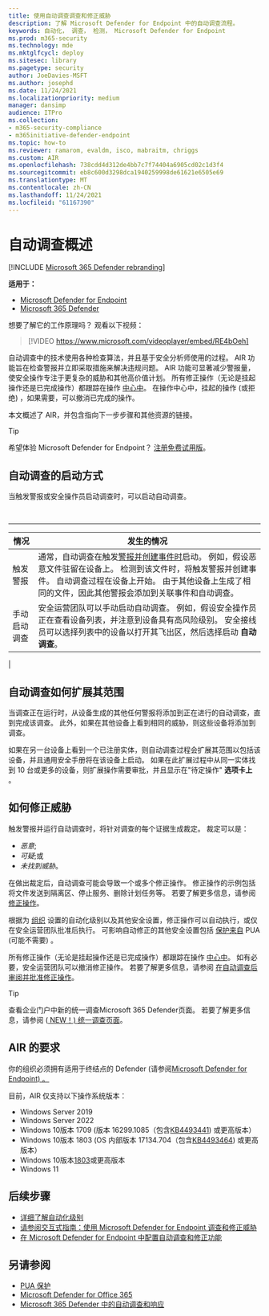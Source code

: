 ```yaml
---
title: 使用自动调查调查和修正威胁
description: 了解 Microsoft Defender for Endpoint 中的自动调查流程。
keywords: 自动化， 调查， 检测， Microsoft Defender for Endpoint
ms.prod: m365-security
ms.technology: mde
ms.mktglfcycl: deploy
ms.sitesec: library
ms.pagetype: security
author: JoeDavies-MSFT
ms.author: josephd
ms.date: 11/24/2021
ms.localizationpriority: medium
manager: dansimp
audience: ITPro
ms.collection:
- m365-security-compliance
- m365initiative-defender-endpoint
ms.topic: how-to
ms.reviewer: ramarom, evaldm, isco, mabraitm, chriggs
ms.custom: AIR
ms.openlocfilehash: 738cdd4d312de4bb7c7f74404a6905cd02c1d3f4
ms.sourcegitcommit: eb8c600d3298dca1940259998de61621e6505e69
ms.translationtype: MT
ms.contentlocale: zh-CN
ms.lasthandoff: 11/24/2021
ms.locfileid: "61167390"
---
```

# <a name="overview-of-automated-investigations"></a>自动调查概述

[!INCLUDE [Microsoft 365 Defender rebranding](../../includes/microsoft-defender.md)]

**适用于：**
- [Microsoft Defender for Endpoint](https://go.microsoft.com/fwlink/p/?linkid=2154037)
- [Microsoft 365 Defender](https://go.microsoft.com/fwlink/?linkid=2118804)

想要了解它的工作原理吗？ 观看以下视频：

> [!VIDEO https://www.microsoft.com/videoplayer/embed/RE4bOeh]

自动调查中的技术使用各种检查算法，并且基于安全分析师使用的过程。 AIR 功能旨在检查警报并立即采取措施来解决违规问题。 AIR 功能可显著减少警报量，使安全操作专注于更复杂的威胁和其他高价值计划。 所有修正操作（无论是挂起操作还是已完成操作）都跟踪在操作 [中心中](auto-investigation-action-center.md)。 在操作中心中，挂起的操作 (或拒绝) ，如果需要，可以撤消已完成的操作。

本文概述了 AIR，并包含指向下一步步骤和其他资源的链接。

> [!TIP]
> 希望体验 Microsoft Defender for Endpoint？ [注册免费试用版](https://signup.microsoft.com/create-account/signup?products=7f379fee-c4f9-4278-b0a1-e4c8c2fcdf7e&ru=https://aka.ms/MDEp2OpenTrial?ocid=docs-wdatp-automated-investigations-abovefoldlink)。

## <a name="how-the-automated-investigation-starts"></a>自动调查的启动方式

当触发警报或安全操作员启动调查时，可以启动自动调查。

<br>

****

|情况|发生的情况|
|---|---|
|触发警报|通常，自动调查在触发[警报并](review-alerts.md)[创建事件时](view-incidents-queue.md)启动。 例如，假设恶意文件驻留在设备上。 检测到该文件时，将触发警报并创建事件。 自动调查过程在设备上开始。 由于其他设备上生成了相同的文件，因此其他警报会添加到关联事件和自动调查。|
|手动启动调查|安全运营团队可以手动启动自动调查。 例如，假设安全操作员正在查看设备列表，并注意到设备具有高风险级别。 安全接线员可以选择列表中的设备以打开其飞出区，然后选择启动 **自动调查**。|
|

## <a name="how-an-automated-investigation-expands-its-scope"></a>自动调查如何扩展其范围

当调查正在运行时，从设备生成的其他任何警报将添加到正在进行的自动调查，直到完成该调查。 此外，如果在其他设备上看到相同的威胁，则这些设备将添加到调查。

如果在另一台设备上看到一个已注册实体，则自动调查过程会扩展其范围以包括该设备，并且通用安全手册将在该设备上启动。 如果在此扩展过程中从同一实体找到 10 台或更多的设备，则扩展操作需要审批，并且显示在"待定操作" **选项卡上** 。

## <a name="how-threats-are-remediated"></a>如何修正威胁

触发警报并运行自动调查时，将针对调查的每个证据生成裁定。 裁定可以是：

- *恶意*;
- *可疑*;或
- *未找到威胁*。

在做出裁定后，自动调查可能会导致一个或多个修正操作。 修正操作的示例包括将文件发送到隔离区、停止服务、删除计划任务等。 若要了解更多信息，请参阅 [修正操作](manage-auto-investigation.md#remediation-actions)。

根据为 [组织](automation-levels.md) 设置的自动化级别以及其他安全设置，修正操作可以自动执行，或仅在安全运营团队批准后执行。 可影响自动修正的其他安全设置包括 [保护来自](/windows/security/threat-protection/microsoft-defender-antivirus/detect-block-potentially-unwanted-apps-microsoft-defender-antivirus) PUA (可能不需要) 。

所有修正操作（无论是挂起操作还是已完成操作）都跟踪在操作 [中心中](auto-investigation-action-center.md)。 如有必要，安全运营团队可以撤消修正操作。 若要了解更多信息，请参阅 [在自动调查后审阅并批准修正操作](/microsoft-365/security/defender-endpoint/manage-auto-investigation)。

> [!TIP]
> 查看企业门户中新的统一调查Microsoft 365 Defender页面。 若要了解更多信息，请参阅 ([ NEW！) 统一调查页面](/microsoft-365/security/defender/m365d-autoir-results#new-unified-investigation-page)。

## <a name="requirements-for-air"></a>AIR 的要求

你的组织必须拥有适用于终结点的 Defender (请参阅[Microsoft Defender for Endpoint) 。](minimum-requirements.md)

目前，AIR 仅支持以下操作系统版本：

- Windows Server 2019
- Windows Server 2022
- Windows 10版本 1709 (版本 16299.1085（包含[KB4493441](https://support.microsoft.com/help/4493441/windows-10-update-kb4493441)) 或更高版本）
- Windows 10版本 1803 (OS 内部版本 17134.704（包含[KB4493464](https://support.microsoft.com/help/4493464/windows-10-update-kb4493464)) 或更高版本）
- Windows 10版本[1803](/windows/release-information/status-windows-10-1809-and-windows-server-2019)或更高版本
- Windows 11

## <a name="next-steps"></a>后续步骤

- [详细了解自动化级别](automation-levels.md)
- [请参阅交互式指南：使用 Microsoft Defender for Endpoint 调查和修正威胁](https://aka.ms/MDATP-IR-Interactive-Guide)
- [在 Microsoft Defender for Endpoint 中配置自动调查和修正功能](configure-automated-investigations-remediation.md)

## <a name="see-also"></a>另请参阅

- [PUA 保护](/windows/security/threat-protection/microsoft-defender-antivirus/detect-block-potentially-unwanted-apps-microsoft-defender-antivirus)
- [Microsoft Defender for Office 365](/microsoft-365/security/office-365-security/office-365-air)
- [Microsoft 365 Defender 中的自动调查和响应](/microsoft-365/security/defender/m365d-autoir)

